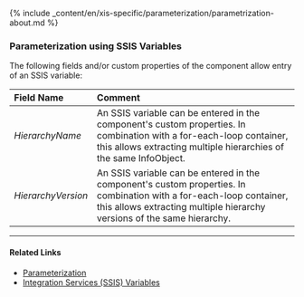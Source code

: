 
{% include _content/en/xis-specific/parameterization/parametrization-about.md  %}

### Parameterization using SSIS Variables
The following fields and/or custom properties of the component allow entry of an SSIS variable:

|Field Name|Comment|
|:----|:----|
| *HierarchyName* | An SSIS variable can be entered in the component's custom properties. In combination with a for-each-loop container, this allows extracting multiple hierarchies of the same InfoObject. |
| *HierarchyVersion* | An SSIS variable can be entered in the component's custom properties. In combination with a for-each-loop container, this allows extracting multiple hierarchy versions of the same hierarchy. |


****
#### Related Links
- [Parameterization](../parameterization) 
- [Integration Services (SSIS) Variables](https://docs.microsoft.com/en-us/sql/integration-services/integration-services-ssis-variables?view=sql-server-ver15)
